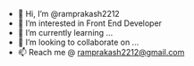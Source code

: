 - 👋 Hi, I’m @ramprakash2212
- 👀 I’m interested in Front End Developer
- 🌱 I’m currently learning ...
- 💞️ I’m looking to collaborate on ...
- 📫 Reach me @ ramprakash2212@gmail.com

<!---
ramprakash2212/ramprakash2212 is a ✨ special ✨ repository because its `README.md` (this file) appears on your GitHub profile.
You can click the Preview link to take a look at your changes.
--->
